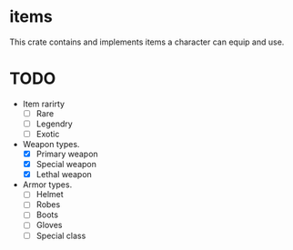 # items
This crate contains and implements items a character can equip and use.

# TODO

- Item rarirty
    - [ ] Rare
    - [ ] Legendry
    - [ ] Exotic

- Weapon types.
    - [x] Primary weapon
    - [x] Special weapon
    - [x] Lethal weapon

- Armor types.
    - [ ] Helmet
    - [ ] Robes 
    - [ ] Boots
    - [ ] Gloves
    - [ ] Special class
